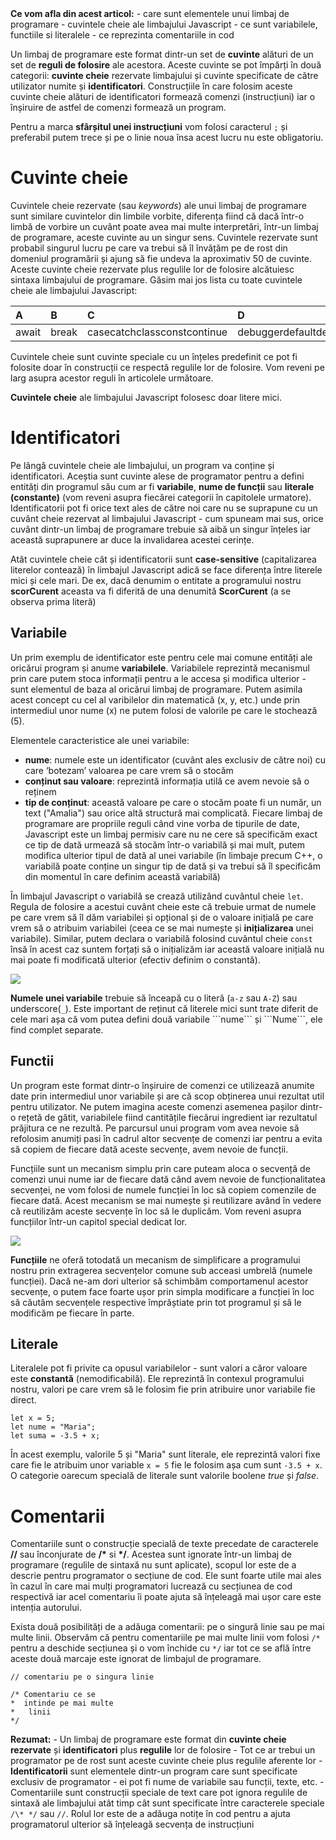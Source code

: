 <div class="tip-box">
<strong>Ce vom afla din acest articol:</strong>
- care sunt elementele unui limbaj de programare
- cuvintele cheie ale limbajului Javascript
- ce sunt variabilele, functiile si literalele
- ce reprezinta comentariile in cod
</div>

Un limbaj de programare este format dintr-un set de <strong>cuvinte</strong> alături de un set de <strong>reguli de folosire</strong> ale acestora. Aceste cuvinte se pot împărți în două categorii: <strong>cuvinte cheie</strong> rezervate limbajului și cuvinte specificate de către utilizator numite și <strong>identificatori</strong>. Construcțiile în care folosim aceste cuvinte cheie alături de identificatori formează comenzi (instrucțiuni) iar o înșiruire de astfel de comenzi formează un program.

<p class="tip-box">Pentru a marca <strong>sfârșitul unei instrucțiuni</strong> vom folosi caracterul <code>;</code> și preferabil putem trece și pe o linie noua însa acest lucru nu este obligatoriu.</p>

# Cuvinte cheie #
Cuvintele cheie rezervate (sau _keywords_) ale unui limbaj de programare sunt similare cuvintelor din limbile vorbite, diferența fiind că dacă într-o limbă de vorbire un cuvânt poate avea mai multe interpretări, într-un limbaj de programare, aceste cuvinte au un singur sens. Cuvintele rezervate sunt probabil singurul lucru pe care va trebui să îl învățăm pe de rost din domeniul programării și ajung să fie undeva la aproximativ 50 de cuvinte. Aceste cuvinte cheie rezervate plus regulile lor de folosire alcătuiesc sintaxa limbajului de programare. Găsim mai jos lista cu toate cuvintele cheie ale limbajului Javascript:

|A|B|C|D|E|F|I|L|N|P|R|S|T|V|W|Y|
|:-|:-|:-|:-|:-|:-|:-|:-|:-|:-|:-|:-|:-|:-|:-|:-|
|<span class="pill">await</span>|<span class="pill">break</span>|<span class="pill">case</span><span class="pill">catch</span><span class="pill">class</span><span class="pill">const</span><span class="pill">continue</span>|<span class="pill">debugger</span><span class="pill">default</span><span class="pill">delete</span><span class="pill">do</span>|<span class="pill">else</span><span class="pill">enum</span><span class="pill">export</span><span class="pill">extends</span>|<span class="pill">false</span><span class="pill">finally</span><span class="pill">for</span><span class="pill">function</span>|<span class="pill">if</span><span class="pill">implements</span><span class="pill">import</span><span class="pill">in</span><span class="pill">instanceof</span><span class="pill">interface</span>|<span class="pill">let</span>|<span class="pill">new</span><span class="pill">null</span>|<span class="pill">package</span><span class="pill">private</span><span class="pill">protected</span><span class="pill">public</span><span class="pill">return</span><span class="pill">super</span><span class="pill">switch</span>|<span class="pill">static</span>|<span class="pill">this</span><span class="pill">throw</span><span class="pill">try</span><span class="pill">true</span><span class="pill">typeof</span>|<span class="pill">var</span><span class="pill">void</span>|<span class="pill">while</span><span class="pill">with</span>|<span class="pill">yield</span>

Cuvintele cheie sunt cuvinte speciale cu un înțeles predefinit ce pot fi folosite doar în construcții ce respectă regulile lor de folosire. Vom reveni pe larg asupra acestor reguli în articolele următoare.

<p class="tip-box"><strong>Cuvintele cheie</strong> ale limbajului Javascript folosesc doar litere mici.</p>

# Identificatori #
Pe lângă cuvintele cheie ale limbajului, un program va conține și identificatori. Aceștia sunt cuvinte alese de programator pentru a defini entități din programul său cum ar fi **variabile**, **nume de funcții** sau **literale (constante)** (vom reveni asupra fiecărei categorii în capitolele urmatore). Identificatorii pot fi orice text ales de către noi care nu se suprapune cu un cuvânt cheie rezervat al limbajului Javascript - cum spuneam mai sus, orice cuvânt dintr-un limbaj de programare trebuie să aibă un singur înțeles iar această suprapunere ar duce la invalidarea acestei cerințe.

<p class="attention-box">Atât cuvintele cheie cât și identificatorii sunt <strong>case-sensitive</strong> (capitalizarea literelor contează) în limbajul Javascript adică se face diferența între literele mici și cele mari. De ex, dacă denumim o entitate a programului nostru <strong>scorCurent</strong> aceasta va fi diferită de una denumită <strong>ScorCurent</strong> (a se observa prima literă)
</p>

## Variabile ##
Un prim exemplu de identificator este pentru cele mai comune entități ale oricărui program și anume **variabilele**. Variabilele reprezintă mecanismul prin care putem stoca informații pentru a le accesa și modifica ulterior - sunt elementul de baza al oricărui limbaj de programare. Putem asimila acest concept cu cel al varibilelor din matematică (x, y, etc.) unde prin intermediul unor nume (x) ne putem folosi de valorile pe care le stochează (5). 

Elementele caracteristice ale unei variabile:
- **nume**: numele este un identificator (cuvânt ales exclusiv de către noi) cu care ‘botezam’ valoarea pe care vrem să o stocăm
- **conținut sau valoare**: reprezintă informația utilă ce avem nevoie să o reținem
- **tip de conținut**: această valoare pe care o stocăm poate fi un număr, un text ("Amalia") sau orice altă structură mai complicată. Fiecare limbaj de programare are propriile reguli când vine vorba de tipurile de date, Javascript este un limbaj permisiv care nu ne cere să specificăm exact ce tip de dată urmează să stocăm într-o variabilă și mai mult, putem modifica ulterior tipul de dată al unei variabile (în limbaje precum C++, o variabilă poate conține un singur tip de dată și va trebui să îl specificăm din momentul în care definim această variabilă)

În limbajul Javascript o variabilă se crează utilizând cuvântul cheie ```let```. Regula de folosire a acestui cuvânt cheie este că trebuie urmat de numele pe care vrem să îl dăm variabilei și opțional și de o valoare inițială pe care vrem să o atribuim variabilei (ceea ce se mai numește și **inițializarea** unei variabile). Similar, putem declara o variabilă folosind cuvântul cheie ```const``` însă în acest caz suntem forțați să o inițializăm iar această valoare inițială nu mai poate fi modificată ulterior (efectiv definim o constantă).

<img src="../wp-content/uploads/2023/img/declarare1.png" class="img-box">

<div class="algovis" config-id="limbaj-1.json">
</div>

<p class="attention-box"><strong>Numele unei variabile</strong> trebuie să înceapă cu o literă (<code>a-z</code> sau <code>A-Z</code>) sau underscore(<code>_</code>). Este important de reținut că literele mici sunt trate diferit de cele mari așa că vom putea defini două variabile ```nume``` și ```Nume```, ele find complet separate.
</p>

## Functii ##
Un program este format dintr-o înșiruire de comenzi ce utilizează anumite date prin intermediul unor variabile și are că scop obținerea unui rezultat util pentru utilizator. Ne putem imagina aceste comenzi asemenea pașilor dintr-o rețetă de gătit, variabilele fiind cantitățile fiecărui ingredient iar rezultatul prăjitura ce ne rezultă. Pe parcursul unui program vom avea nevoie să refolosim anumiți pasi în cadrul altor secvențe de comenzi iar pentru a evita să copiem de fiecare dată aceste secvențe, avem nevoie de funcții. 

Funcțiile sunt un mecanism simplu prin care puteam aloca o secvență de comenzi unui nume iar de fiecare dată când avem nevoie de funcționalitatea secvenței, ne vom folosi de numele funcției în loc să copiem comenzile de fiecare dată. Acest mecanism se mai numește și reutilizare având în vedere că reutilizăm aceste secvențe în loc să le duplicăm. Vom reveni asupra funcțiilor într-un capitol special dedicat lor.

<img src="../wp-content/uploads/2023/img/functii.png" class="img-box">

<p class="tip-box"><strong>Funcțiile</strong> ne oferă totodată un mecanism de simplificare a programului nostru prin extragerea secvențelor comune sub acceasi umbrelă (numele funcției). Dacă ne-am dori ulterior să schimbăm comportamenul acestor secvențe, o putem face foarte ușor prin simpla modificare a funcției în loc să căutăm secvențele respective împrăștiate prin tot programul și să le modificăm pe fiecare în parte.
</p>

## Literale ##
Literalele pot fi privite ca opusul variabilelor - sunt valori a căror valoare este **constantă** (nemodificabilă). Ele reprezintă în contexul programului nostru, valori pe care vrem să le folosim fie prin atribuire unor variabile fie direct. 

```
let x = 5;
let nume = "Maria";
let suma = -3.5 + x;
```

În acest exemplu, valorile 5 și "Maria" sunt literale, ele reprezintă valori fixe care fie le atribuim unor variable ```x = 5``` fie le folosim așa cum sunt ```-3.5 + x```. O categorie oarecum specială de literale sunt valorile boolene _true_ și _false_.

# Comentarii #
Comentariile sunt o construcție specială de texte precedate de caracterele **//** sau înconjurate de <strong>/\*</strong> si <strong>*/</strong>. Acestea sunt ignorate într-un limbaj de programare (regulile de sintaxă nu sunt aplicate), scopul lor este de a descrie pentru programator o secțiune de cod. Ele sunt foarte utile mai ales în cazul în care mai mulți programatori lucrează cu secțiunea de cod respectivă iar acel comentariu îi poate ajuta să înțeleagă mai ușor care este intenția autorului.

Exista două posibilități de a adăuga comentarii: pe o singură linie sau pe mai multe linii. Observăm că pentru comentariile pe mai multe linii vom folosi <code>/\*</code> pentru a deschide secțiunea și o vom închide cu <code>*/</code> iar tot ce se află între aceste două marcaje este ignorat de limbajul de programare.

```
// comentariu pe o singura linie

/* Comentariu ce se 
*  intinde pe mai multe
*   linii 
*/
```

<div class="attention-box"><strong>Rezumat:</strong>
- Un limbaj de programare este format din <strong>cuvinte cheie rezervate</strong> și <strong>identificatori</strong> plus <strong>regulile</strong> lor de folosire
- Tot ce ar trebui un programator pe de rost sunt aceste cuvinte cheie plus regulile aferente lor
- <strong>Identificatorii</strong> sunt elementele dintr-un program care sunt specificate exclusiv de programator - ei pot fi nume de variabile sau funcții, texte, etc.
- Comentariile sunt construcții speciale de text care pot ignora regulile de sintaxă ale limbajului atât timp cât sunt specificate între caracterele speciale <code>/\* */</code> sau <code>//</code>. Rolul lor este de a adăuga notițe în cod pentru a ajuta programatorul ulterior să înțeleagă secvența de instrucțiuni
</div>